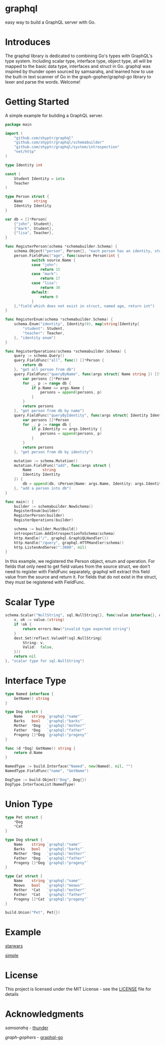 # graphql
easy way to build a GraphQL server with Go.

# Introduces

The graphql library is dedicated to combining Go's types with GraphQL's type system. Including scalar type, interface type, object type, all will be mapped to the basic data type, interfaces and struct in Go.  graphql was inspired by thunder open sourced by samsarahq, and learned how to use the built-in text scanner of Go in the graph-gopher/graphql-go library to lexer and parse the words.  Welcome!

# Getting Started

A simple example for building a GraphQL server.

```go
package main

import (
	"github.com/shyptr/graphql"
	"github.com/shyptr/graphql/schemabuilder"
	"github.com/shyptr/graphql/system/introspection"
	"net/http"
)

type Identity int

const (
	Student Identity = iota
	Teacher
)

type Person struct {
	Name     string
	Identity Identity
}

var db = []*Person{
	{"john", Student},
	{"mark", Student},
	{"lisa", Teacher},
}

func RegisterPerson(schema *schemabuilder.Schema) {
	schema.Object("person", Person{}, "each person has an identity, student or teacher")
    person.FieldFunc("age", func(source Person)int {
    		switch source.Name {
    		case "john":
    			return 15
    		case "mark":
    			return 17
    		case "lisa":
    			return 30
    		default:
    			return 0
    		}
    },"field which does not exist in struct, named age, return int")
}

func RegisterEnum(schema *schemabuilder.Schema) {
	schema.Enum("identity", Identity(0), map[string]Identity{
		"student": Student,
		"teacher": Teacher,
	}, "identity enum")
}

func RegisterOperations(schema *schemabuilder.Schema) {
	query := schema.Query()
	query.FieldFunc("all", func() []*Person {
		return db
	}, "get all person from db")
	query.FieldFunc("queryByName", func(args struct{ Name string }) []*Person {
		var persons []*Person
		for _, p := range db {
			if p.Name == args.Name {
				persons = append(persons, p)
			}
		}
		return persons
	}, "get person from db by name")
	query.FieldFunc("queryByIdentity", func(args struct{ Identity Identity }) []*Person {
		var persons []*Person
		for _, p := range db {
			if p.Identity == args.Identity {
				persons = append(persons, p)
			}
		}
		return persons
	}, "get person from db by identity")

	mutation := schema.Mutation()
	mutation.FieldFunc("add", func(args struct {
		Name     string
		Identity Identity
	}) {
		db = append(db, &Person{Name: args.Name, Identity: args.Identity})
	}, "add a person into db")
}

func main() {
	builder := schemabuilder.NewSchema()
	RegisterEnum(builder)
	RegisterPerson(builder)
	RegisterOperations(builder)

	schema := builder.MustBuild()
	introspection.AddIntrospectionToSchema(schema)
	http.Handle("/", graphql.GraphiQLHandler())
	http.Handle("/query", graphql.HTTPHandler(schema))
	http.ListenAndServe(":3000", nil)
}
```

In this example, we registered the Person object, enum and operation. For fields that only need to get field values from the source struct, we don't need to register with FieldFunc separately, graphql will extract this field value from the source and return it. For fields that do not exist in the struct, they must be registered with FieldFunc.

# Scalar Type

```go
schema.Scalar("NullString", sql.NullString{}, func(value interface{}, dest reflect.Value) error {
	v, ok := value.(string)
	if !ok {
		return errors.New("invalid type expected string")
	}
	dest.Set(reflect.ValueOf(sql.NullString{
		String: v,
		Valid:  false,
	}))
	return nil
}, "scalar type for sql.NullString")
```

# Interface Type

```go
type Named interface {
	GetName() string
}

type Dog struct {
	Name    string `graphql:"name"`
	Barks   bool   `graphql:"barks"`
	Mother  *Dog   `graphql:"mother"`
	Father  *Dog   `graphql:"father"`
	Progeny []*Dog `graphql:"progeny"`
}

func (d *Dog) GetName() string {
	return d.Name
}

NamedType := build.Interface("Named", new(Named), nil, "")
NamedType.FieldFunc("name", "GetName")

DogType := build.Object("Dog", Dog{})
DogType.InterfaceList(NamedType)
```

# Union Type

```go
type Pet struct {
	*Dog
	*Cat
}

type Dog struct {
	Name    string `graphql:"name"`
	Barks   bool   `graphql:"barks"`
	Mother  *Dog   `graphql:"mother"`
	Father  *Dog   `graphql:"father"`
	Progeny []*Dog `graphql:"progeny"`
}

type Cat struct {
	Name    string `graphql:"name"`
	Meows   bool   `graphql:"meows"`
	Mother  *Cat   `graphql:"mother"`
	Father  *Cat   `graphql:"father"`
	Progeny []*Cat `graphql:"progeny"`
}

build.Union("Pet", Pet{})
```

# Example

[starwars](https://github.com/shyptr/graphql/tree/master/example/starwars)

[simple](https://github.com/shyptr/graphql/tree/master/example/simple)

# License

This project is licensed under the MIT License - see the [LICENSE](https://github.com/shyptr/graphql/blob/master/LICENSE) file for details

# Acknowledgments

*samsarahq* - [thunder](https://github.com/samsarahq/thunder)

*graph-gophers* - [graphql-go](https://github.com/graph-gophers/graphql-go)

